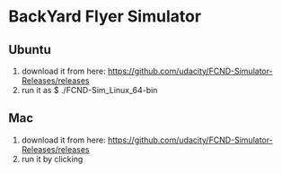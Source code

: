 # BackYard Flyer Simulator

## Ubuntu

1. download it from here: https://github.com/udacity/FCND-Simulator-Releases/releases
2. run it as $ ./FCND-Sim_Linux_64-bin


## Mac

1. download it from here: https://github.com/udacity/FCND-Simulator-Releases/releases
2. run it by clicking
